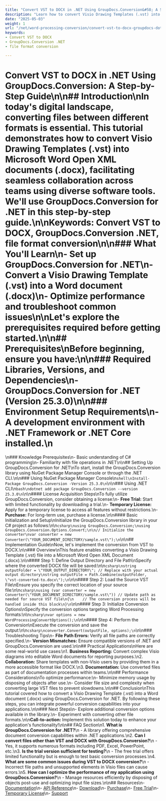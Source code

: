 ```yaml
---
title: "Convert VST to DOCX in .NET Using GroupDocs.Conversion&#58; A Step-by-Step Guide"
description: "Learn how to convert Visio Drawing Templates (.vst) into Word documents (.docx) using GroupDocs.Conversion for .NET. Streamline your file conversion processes with this comprehensive guide."
date: "2025-05-03"
weight: 1
url: "/net/word-processing-conversion/convert-vst-to-docx-groupdocs-dotnet/"
keywords:
- Convert VST to DOCX
- GroupDocs.Conversion .NET
- file format conversion

---
```



# Convert VST to DOCX in .NET Using GroupDocs.Conversion: A Step-by-Step Guide\n\n## Introduction\nIn today's digital landscape, converting files between different formats is essential. This tutorial demonstrates how to convert Visio Drawing Templates (.vst) into Microsoft Word Open XML documents (.docx), facilitating seamless collaboration across teams using diverse software tools. We'll use GroupDocs.Conversion for .NET in this step-by-step guide.\n\n**Keywords:** Convert VST to DOCX, GroupDocs.Conversion .NET, file format conversion\n\n### What You'll Learn\n- Set up GroupDocs.Conversion for .NET\n- Convert a Visio Drawing Template (.vst) into a Word document (.docx)\n- Optimize performance and troubleshoot common issues\n\nLet's explore the prerequisites required before getting started.\n\n## Prerequisites\nBefore beginning, ensure you have:\n\n### Required Libraries, Versions, and Dependencies\n- **GroupDocs.Conversion for .NET** (Version 25.3.0)\n\n### Environment Setup Requirements\n- A development environment with .NET Framework or .NET Core installed.\n  
\n### Knowledge Prerequisites\n- Basic understanding of C# programming\n- Familiarity with file operations in .NET\n\n## Setting Up GroupDocs.Conversion for .NET\nTo start, install the GroupDocs.Conversion library using NuGet Package Manager Console or through the .NET CLI.\n\n### Using NuGet Package Manager Console\n```shell\nInstall-Package GroupDocs.Conversion -Version 25.3.0\n```\n\n### Using .NET CLI\n```bash\ndotnet add package GroupDocs.Conversion --version 25.3.0\n```\n\n#### License Acquisition Steps\nTo fully utilize GroupDocs.Conversion, consider obtaining a license:\n- **Free Trial:** Start with limited functionality by downloading a trial.\n- **Temporary License:** Apply for a temporary license to access all features without restrictions.\n- **Purchase:** For long-term use, purchase a license.\n\n#### Basic Initialization and Setup\nInitialize the GroupDocs.Conversion library in your C# project as follows:\n\n```csharp\nusing GroupDocs.Conversion;\nusing GroupDocs.Conversion.Options.Convert;\n\n// Initialize the converter\nvar converter = new Converter(\"YOUR_DOCUMENT_DIRECTORY/sample.vst\");\n```\n\n## Implementation Guide\nNow, let's implement the conversion from VST to DOCX.\n\n### Overview\nThis feature enables converting a Visio Drawing Template (.vst) file into a Microsoft Word Open XML Document (.docx).\n\n#### Step 1: Define Output Directory and File Path\nSpecify where the converted DOCX file will be saved:\n\n```csharp\nstring outputFolder = \"YOUR_OUTPUT_DIRECTORY\"; // Replace with your actual output directory\nstring outputFile = Path.Combine(outputFolder, \"vst-converted-to.docx\");\n```\n\n#### Step 2: Load the Source VST File\nEnsure you specify the correct location of your source file:\n\n```csharp\nusing (var converter = new Converter(\"YOUR_DOCUMENT_DIRECTORY/sample.vst\")) // Update path as needed for source VST file\n{\n    // The conversion process will be handled inside this block\n}\n```\n\n#### Step 3: Initialize Conversion Options\nSpecify the conversion options targeting Word Processing formats:\n\n```csharp\nvar options = new WordProcessingConvertOptions();\n```\n\n#### Step 4: Perform the Conversion\nExecute the conversion and save the output:\n\n```csharp\nconverter.Convert(outputFile, options);\n```\n\n### Troubleshooting Tips\n- **File Path Errors:** Verify all file paths are correctly specified.\n- **Version Mismatches:** Ensure compatible versions of .NET and GroupDocs.Conversion are used.\n\n## Practical Applications\nHere are some real-world use cases:\n1. **Business Reporting:** Convert complex Visio diagrams into editable Word documents for reporting purposes.\n2. **Collaboration:** Share templates with non-Visio users by providing them in a more accessible format like DOCX.\n3. **Documentation:** Use converted files as part of documentation processes within teams.\n\n## Performance Considerations\nTo optimize performance:\n- Minimize memory usage by disposing of objects after use.\n- Consider file size and complexity when converting large VST files to prevent slowdowns.\n\n## Conclusion\nThis tutorial covered how to convert a Visio Drawing Template (.vst) into a Word document (.docx) using GroupDocs.Conversion for .NET. By following these steps, you can integrate powerful conversion capabilities into your applications.\n\n### Next Steps\n- Explore additional conversion options available in the library.\n- Experiment with converting other file formats.\n\n**Call-to-action:** Implement this solution today to enhance your application's functionality!\n\n## FAQ Section\n1. **What is GroupDocs.Conversion for .NET?**\n   - A library offering comprehensive document conversion capabilities within .NET applications.\n2. **Can I convert files other than VST and DOCX with GroupDocs.Conversion?**\n   - Yes, it supports numerous formats including PDF, Excel, PowerPoint, etc.\n3. **Is the trial version sufficient for testing?**\n   - The free trial offers limited functionality but is enough to test basic conversion processes.\n4. **What are some common issues during VST to DOCX conversion?**\n   - Incorrect file paths and unsupported elements in Visio files can cause errors.\n5. **How can I optimize the performance of my application using GroupDocs.Conversion?**\n   - Manage resources efficiently by disposing of objects post-use and optimizing input file sizes.\n\n## Resources\n- [Documentation](https://docs.groupdocs.com/conversion/net/)\n- [API Reference](https://reference.groupdocs.com/conversion/net/)\n- [Download](https://releases.groupdocs.com/conversion/net/)\n- [Purchase](https://purchase.groupdocs.com/buy)\n- [Free Trial](https://releases.groupdocs.com/conversion/net/)\n- [Temporary License](https://purchase.groupdocs.com/temporary-license/)\n- [Support](https://forum.groupdocs.com/c/conversion/10)
